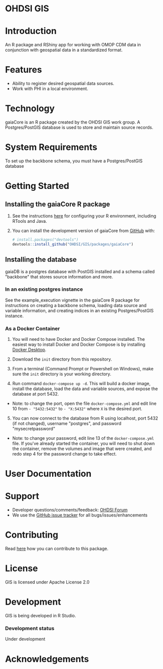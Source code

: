 # OHDSI GIS

# Introduction

An R package and RShiny app for working with OMOP CDM data in conjunction with geospatial data in a standardized format.

# Features

-   Ability to register desired geospatial data sources.
-   Work with PHI in a local environment.

# Technology

gaiaCore is an R package created by the OHDSI GIS work group. A Postgres/PostGIS database is used to store and maintain source records.

# System Requirements

To set up the backbone schema, you must have a Postgres/PostGIS database 

# Getting Started

## Installing the gaiaCore R package

1.  See the instructions [here](https://ohdsi.github.io/Hades/rSetup.html) for configuring your R environment, including RTools and Java.

2.  You can install the development version of gaiaCore from [GitHub](https://github.com/) with:

    ``` r
    # install.packages("devtools")
    devtools::install_github("OHDSI/GIS/packages/gaiaCore")
    ```
## Installing the database

gaiaDB is a postgres database with PostGIS installed and a schema called "backbone" that stores source information and more.

### In an existing postgres instance

See the example_execution vignette in the gaiaCore R package for instructions on creating a backbone schema, loading data source and variable information, and creating indices in an existing Postgres/PostGIS instance.

### As a Docker Container

1. You will need to have Docker and Docker Compose installed. The easiest way to install Docker and Docker Compose is by installing [Docker Desktop]([url](https://docs.docker.com/desktop/)).

2. Download the `init` directory from this repository.

3. From a terminal (Command Prompt or Powershell on Windows), make sure the `init` directory is your working directory.

4. Run command `docker-compose up -d`. This will build a docker image, install the database, load the data and variable sources, and expose the database at port 5432.
- Note: to change the port, open the file `docker-compose.yml` and edit line 10 from `- "5432:5432"` to `- "X:5432"` where `X` is the desired port.

5. You can now connect to the database from R using localhost, port 5432 (if not changed), username "postgres", and password "mysecretpassword"
- Note: to change your password, edit line 13 of the `docker-compose.yml` file. If you've already started the container, you will need to shut down the container, remove the volumes and image that were created, and redo step 4 for the password change to take effect.

# User Documentation

# Support

-   Developer questions/comments/feedback: <a href="http://forums.ohdsi.org/c/developers">OHDSI Forum</a>
-   We use the <a href="../../issues">GitHub issue tracker</a> for all bugs/issues/enhancements

# Contributing

Read [here](https://ohdsi.github.io/Hades/contribute.html) how you can contribute to this package.

# License

GIS is licensed under Apache License 2.0

# Development

GIS is being developed in R Studio.

### Development status

Under development

# Acknowledgements
